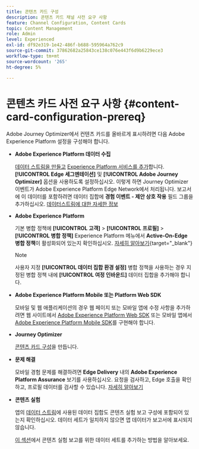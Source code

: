 ```yaml
---
title: 콘텐츠 카드 구성
description: 콘텐츠 카드 채널 사전 요구 사항
feature: Channel Configuration, Content Cards
topic: Content Management
role: Admin
level: Experienced
exl-id: df92e319-1e42-486f-b688-595964a762c9
source-git-commit: 37862682a25843ce138c076e443f6d9b6229ece3
workflow-type: tm+mt
source-wordcount: '265'
ht-degree: 5%

---
```


# 콘텐츠 카드 사전 요구 사항 {#content-card-configuration-prereq}

Adobe Journey Optimizer에서 컨텐츠 카드를 올바르게 표시하려면 다음 Adobe Experience Platform 설정을 구성해야 합니다.

* **Adobe Experience Platform 데이터 수집**

  [데이터 스트림을 만들고](https://experienceleague.adobe.com/en/docs/experience-platform/datastreams/configure) [Experience Platform 서비스를 추가](https://experienceleague.adobe.com/en/docs/experience-platform/datastreams/configure#aep)합니다. **[!UICONTROL Edge 세그멘테이션]** 및 **[!UICONTROL Adobe Journey Optimizer]** 옵션을 사용하도록 설정하십시오. 이렇게 하면 Journey Optimizer 이벤트가 Adobe Experience Platform Edge Network에서 처리됩니다.
보고서에 이 데이터를 포함하려면 데이터 집합에 **경험 이벤트 - 제안 상호 작용** 필드 그룹을 추가하십시오. [데이터스트림에 대한 자세한 정보](https://experienceleague.adobe.com/en/docs/experience-platform/datastreams/configure)

* **Adobe Experience Platform**

  기본 병합 정책에 **[!UICONTROL 고객]** > **[!UICONTROL 프로필]** > **[!UICONTROL 병합 정책]** Experience Platform 메뉴에서 **Active-On-Edge 병합 정책**&#x200B;이 활성화되어 있는지 확인하십시오. [자세히 알아보기](https://experienceleague.adobe.com/docs/experience-platform/profile/merge-policies/ui-guide.html#configure){target="_blank"}

  >[!NOTE]
  >
  >사용자 지정 **[!UICONTROL 데이터 집합 환경 설정]** 병합 정책을 사용하는 경우 지정된 병합 정책 내에 **[!UICONTROL 여정 인바운드]** 데이터 집합을 추가해야 합니다.

* **Adobe Experience Platform Mobile 또는 Platform Web SDK**

  모바일 및 웹 애플리케이션의 경우 웹 페이지 또는 모바일 앱에 수정 사항을 추가하려면 웹 사이트에서 [Adobe Experience Platform Web SDK](https://experienceleague.adobe.com/ko/docs/platform-learn/implement-web-sdk/overview) 또는 모바일 앱에서 [Adobe Experience Platform Mobile SDK](https://developer.adobe.com/client-sdks/home/)를 구현해야 합니다.

* **Journey Optimizer**

  [콘텐츠 카드 구성](#content-card-configuration)을 만듭니다.

* **문제 해결**

  모바일 경험 문제를 해결하려면 **Edge Delivery** 내의 **Adobe Experience Platform Assurance** 보기를 사용하십시오. 요청을 검사하고, Edge 호출을 확인하고, 프로필 데이터를 검사할 수 있습니다. [자세히 알아보기](https://experienceleague.adobe.com/ko/docs/experience-platform/assurance/view/edge-delivery)

* **콘텐츠 실험**

  앱의 [데이터 스트림](https://experienceleague.adobe.com/en/docs/experience-platform/datastreams/overview#_blank)에 사용된 데이터 집합도 콘텐츠 실험 보고 구성에 포함되어 있는지 확인하십시오. 데이터 세트가 일치하지 않으면 앱 데이터가 보고서에 표시되지 않습니다.

  [이 섹션](../reports/reporting-configuration.md)에서 콘텐츠 실험 보고를 위한 데이터 세트를 추가하는 방법을 알아보세요.

